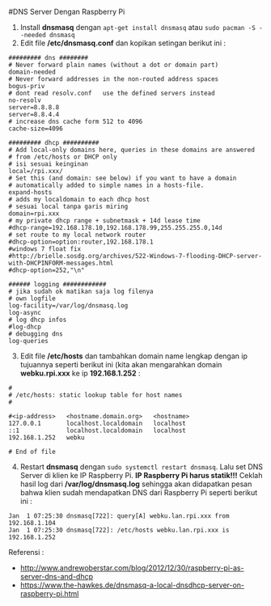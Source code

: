 #DNS Server Dengan Raspberry Pi
1. Install **dnsmasq** dengan `apt-get install dnsmasq` atau `sudo pacman -S --needed dnsmasq`
2. Edit file **/etc/dnsmasq.conf** dan kopikan setingan berikut ini :
  ```
  ######### dns ########
  # Never forward plain names (without a dot or domain part)
  domain-needed
  # Never forward addresses in the non-routed address spaces
  bogus-priv
  # dont read resolv.conf   use the defined servers instead
  no-resolv
  server=8.8.8.8
  server=8.8.4.4
  # increase dns cache form 512 to 4096
  cache-size=4096

  ######### dhcp ##########
  # Add local-only domains here, queries in these domains are answered
  # from /etc/hosts or DHCP only
  # isi sesuai keinginan
  local=/rpi.xxx/
  # Set this (and domain: see below) if you want to have a domain
  # automatically added to simple names in a hosts-file.
  expand-hosts
  # adds my localdomain to each dhcp host
  # sesuai local tanpa garis miring
  domain=rpi.xxx
  # my private dhcp range + subnetmask + 14d lease time
  #dhcp-range=192.168.178.10,192.168.178.99,255.255.255.0,14d
  # set route to my local network router
  #dhcp-option=option:router,192.168.178.1
  #windows 7 float fix
  #http://brielle.sosdg.org/archives/522-Windows-7-flooding-DHCP-server-with-DHCPINFORM-messages.html
  #dhcp-option=252,"\n"

  ###### logging ############
  # jika sudah ok matikan saja log filenya
  # own logfile
  log-facility=/var/log/dnsmasq.log
  log-async
  # log dhcp infos
  #log-dhcp
  # debugging dns
  log-queries
  ```
3. Edit file **/etc/hosts** dan tambahkan domain name lengkap dengan ip tujuannya seperti berikut ini (kita akan mengarahkan domain **webku.rpi.xxx** ke ip **192.168.1.252** :
  ```
  #
  # /etc/hosts: static lookup table for host names
  #

  #<ip-address>   <hostname.domain.org>   <hostname>
  127.0.0.1       localhost.localdomain   localhost
  ::1             localhost.localdomain   localhost
  192.168.1.252   webku

  # End of file
  ```
4. Restart **dnsmasq** dengan `sudo systemctl restart dnsmasq`. Lalu set DNS Server di klien ke IP Raspberry Pi. **IP Raspberry Pi harus statik!!!** Ceklah hasil log dari **/var/log/dnsmasq.log** sehingga akan didapatkan pesan bahwa klien sudah mendapatkan DNS dari Raspberry Pi seperti berikut ini :

  ```
  Jan  1 07:25:30 dnsmasq[722]: query[A] webku.lan.rpi.xxx from 192.168.1.104
  Jan  1 07:25:30 dnsmasq[722]: /etc/hosts webku.lan.rpi.xxx is 192.168.1.252
  ```

Referensi :
- http://www.andrewoberstar.com/blog/2012/12/30/raspberry-pi-as-server-dns-and-dhcp
- https://www.the-hawkes.de/dnsmasq-a-local-dnsdhcp-server-on-raspberry-pi.html
